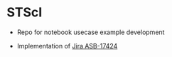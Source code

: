 # STScI
 
- Repo for notebook usecase example development
- Implementation of [Jira ASB-17424][1]


  [1]: https://jira.stsci.edu/browse/ASB-17424


